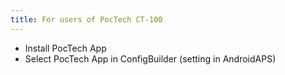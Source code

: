```yaml
---
title: For users of PocTech CT-100
---
```


-   Install PocTech App
-   Select PocTech App in ConfigBuilder (setting in AndroidAPS)
